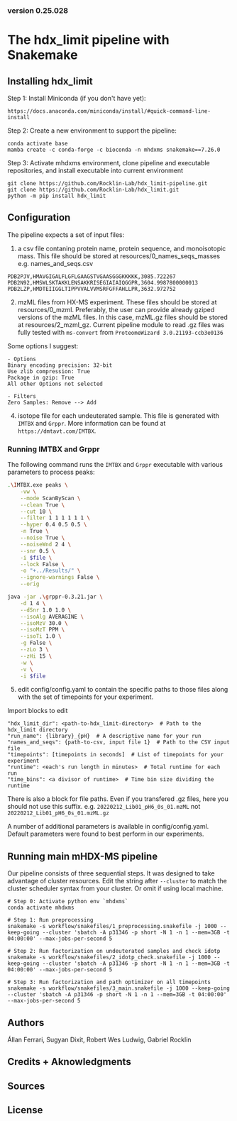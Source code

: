 ### version 0.25.028

# The hdx_limit pipeline with Snakemake

## Installing hdx_limit

Step 1: Install Miniconda (if you don't have yet): 

```
https://docs.anaconda.com/miniconda/install/#quick-command-line-install
```

Step 2: Create a new environment to support the pipeline:

```conda install -n base -c conda-forge mamba
conda activate base
mamba create -c conda-forge -c bioconda -n mhdxms snakemake==7.26.0
```

Step 3: Activate mhdxms environment, clone pipeline and executable repositories, and install executable into current environment

```conda activate mhdxms
git clone https://github.com/Rocklin-Lab/hdx_limit-pipeline.git
git clone https://github.com/Rocklin-Lab/hdx_limit.git 
python -m pip install hdx_limit
```


## Configuration

The pipeline expects a set of input files:

1) a csv file contaning protein name, protein sequence, and monoisotopic mass. This file should be stored at resources/0_names_seqs_masses <br />
e.g. names_and_seqs.csv <br />
```name,sequence,mono_mass
PDB2PJV,HMAVGIGALFLGFLGAAGSTVGAASGGGKKKKK,3085.722267
PDB2N92,HMSWLSKTAKKLENSAKKRISEGIAIAIQGGPR,3604.9987800000013
PDB2LZP,HMDTEIIGGLTIPPVVALVVMSRFGFFAHLLPR,3632.972752
```

2) mzML files from HX-MS experiment. These files should be stored at resources/0_mzml. Preferably, the user can provide already gziped versions of the mzML files. In this case, mzML.gz files should be stored at resources/2_mzml_gz. Current pipeline module to read .gz files was fully tested with `ms-convert` from `ProteomeWizard 3.0.21193-ccb3e0136`

Some options I suggest:
```
- Options
Binary encoding precision: 32-bit
Use zlib compression: True
Package in gzip: True
All other Options not selected

- Filters
Zero Samples: Remove --> Add
```

4) isotope file for each undeuterated sample. This file is generated with `IMTBX` and `Grppr`. More information can be found at `https://dmtavt.com/IMTBX`.

### Running IMTBX and Grppr
The following command runs the `IMTBX` and `Grppr` executable with various parameters to process peaks:

```bash
.\IMTBX.exe peaks \
    -vw \
    --mode ScanByScan \
    --clean True \
    --cut 10 \
    --filter 1 1 1 1 1 1 \
    --hyper 0.4 0.5 0.5 \
    -n True \
    --noise True \
    --noiseWnd 2 4 \
    --snr 0.5 \
    -i $file \
    --lock False \
    -o "+../Results/" \
    --ignore-warnings False \
    --orig

java -jar .\grppr-0.3.21.jar \
    -d 1 4 \
    --dSnr 1.0 1.0 \
    --isoAlg AVERAGINE \
    --isoMzV 30.0 \
    --isoMzT PPM \
    --isoTi 1.0 \
    -g False \
    --zLo 3 \
    --zHi 15 \
    -w \
    -v \
    -i $file
```

5) edit config/config.yaml to contain the specific paths to those files along with the set of timepoints for your experiment.

Import blocks to edit
```
"hdx_limit_dir": <path-to-hdx_limit-directory>  # Path to the hdx_limit directory
"run_name": {library}_{pH}  # A descriptive name for your run
"names_and_seqs": {path-to-csv, input file 1}  # Path to the CSV input file
"timepoints": [timepoints in seconds]  # List of timepoints for your experiment
"runtime": <each's run length in minutes>  # Total runtime for each run
"time_bins": <a divisor of runtime>  # Time bin size dividing the runtime
```

There is also a block for file paths. Even if you transfered .gz files, here you should not use this suffix.
e.g. `20220212_Lib01_pH6_0s_01.mzML` not `20220212_Lib01_pH6_0s_01.mzML.gz`

A number of additional parameters is available in config/config.yaml. Default parameters were found to best perform in our experiments. 

## Running main mHDX-MS pipeline

Our pipeline consists of three sequential steps. It was designed to take advantage of cluster resources. Edit the string after `--cluster` to match the cluster scheduler syntax from your cluster. Or omit if using local machine.

```
# Step 0: Activate python env `mhdxms`
conda activate mhdxms

# Step 1: Run preprocessing
snakemake -s workflow/snakefiles/1_preprocessing.snakefile -j 1000 --keep-going --cluster 'sbatch -A p31346 -p short -N 1 -n 1 --mem=3GB -t 04:00:00' --max-jobs-per-second 5

# Step 2: Run factorization on undeuterated samples and check idotp
snakemake -s workflow/snakefiles/2_idotp_check.snakefile -j 1000 --keep-going --cluster 'sbatch -A p31346 -p short -N 1 -n 1 --mem=3GB -t 04:00:00' --max-jobs-per-second 5

# Step 3: Run factorization and path optimizer on all timepoints
snakemake -s workflow/snakefiles/3_main.snakefile -j 1000 --keep-going --cluster 'sbatch -A p31346 -p short -N 1 -n 1 --mem=3GB -t 04:00:00' --max-jobs-per-second 5

```

## Authors

Állan Ferrari, Sugyan Dixit, Robert Wes Ludwig, Gabriel Rocklin

## Credits + Aknowledgments

## Sources

## License
